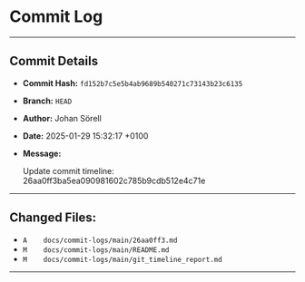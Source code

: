 # Commit Log

---

## Commit Details

- **Commit Hash:**   `fd152b7c5e5b4ab9689b540271c73143b23c6135`
- **Branch:**        `HEAD`
- **Author:**        Johan Sörell
- **Date:**          2025-01-29 15:32:17 +0100
- **Message:**

  Update commit timeline: 26aa0ff3ba5ea090981602c785b9cdb512e4c71e

---

## Changed Files:

- `A	docs/commit-logs/main/26aa0ff3.md`
- `M	docs/commit-logs/main/README.md`
- `M	docs/commit-logs/main/git_timeline_report.md`

---
